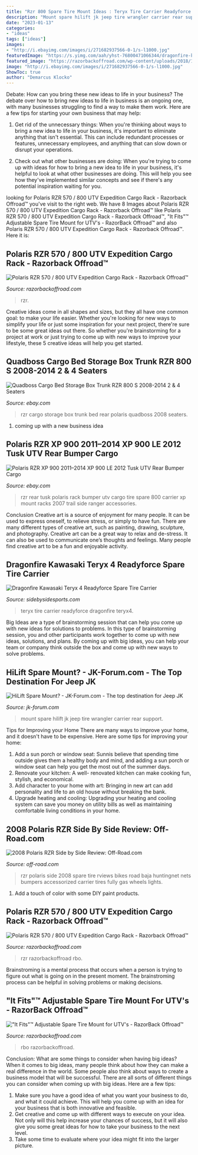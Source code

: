 ```yaml
---
title: "Rzr 800 Spare Tire Mount Ideas : Teryx Tire Carrier Readyforce Dragonfire Teryx4"
description: "Mount spare hilift jk jeep tire wrangler carrier rear support"
date: "2023-01-13"
categories:
- "ideas"
tags: ["ideas"]
images:
- "http://i.ebayimg.com/images/i/271682937566-0-1/s-l1000.jpg"
featuredImage: "https://s.yimg.com/aah/yhst-76800471066344/dragonfire-kawasaki-teryx-4-readyforce-spare-tire-carrier-7.gif"
featured_image: "https://razorbackoffroad.com/wp-content/uploads/2018/12/02-1018-It-Fits-Spare-Tire-Mount-By-RBO.jpg"
image: "http://i.ebayimg.com/images/i/271682937566-0-1/s-l1000.jpg"
ShowToc: true
author: "Demarcus Klocko"
---
```



Debate: How can you bring these new ideas to life in your business?
The debate over how to bring new ideas to life in business is an ongoing one, with many businesses struggling to find a way to make them work. Here are a few tips for starting your own business that may help: 
1. Get rid of the unnecessary things: When you're thinking about ways to bring a new idea to life in your business, it's important to eliminate anything that isn't essential. This can include redundant processes or features, unnecessary employees, and anything that can slow down or disrupt your operations. 

2. Check out what other businesses are doing: When you're trying to come up with ideas for how to bring a new idea to life in your business, it's helpful to look at what other businesses are doing. This will help you see how they've implemented similar concepts and see if there's any potential inspiration waiting for you.

	

		
looking for Polaris RZR 570 / 800 UTV Expedition Cargo Rack - Razorback Offroad™ you've visit to the right web. We have 8 Images about Polaris RZR 570 / 800 UTV Expedition Cargo Rack - Razorback Offroad™ like Polaris RZR 570 / 800 UTV Expedition Cargo Rack - Razorback Offroad™, &quot;It Fits&quot;™ Adjustable Spare Tire Mount for UTV&#039;s - RazorBack Offroad™ and also Polaris RZR 570 / 800 UTV Expedition Cargo Rack - Razorback Offroad™. Here it is:
		
    
## Polaris RZR 570 / 800 UTV Expedition Cargo Rack - Razorback Offroad™

<img loading=lazy src="https://razorbackoffroad.com/wp-content/uploads/2020/11/11-5140-Polaris-RZR570-800-Expedition-Rack-With-Tailgate-By-RBO.jpg" onerror="this.onerror=null;this.src='https://tse1.mm.bing.net/th?id=OIP.6cIuEd7oHLGWmxjRiCpjRgHaE8&amp;pid=15.1';" alt="Polaris RZR 570 / 800 UTV Expedition Cargo Rack - Razorback Offroad™">

_Source: razorbackoffroad.com_

>rzr. 

	

Creative ideas come in all shapes and sizes, but they all have one common goal: to make your life easier. Whether you're looking for new ways to simplify your life or just some inspiration for your next project, there're sure to be some great ideas out there. So whether you're brainstorming for a project at work or just trying to come up with new ways to improve your lifestyle, these 5 creative ideas will help you get started.

    
## Quadboss Cargo Bed Storage Box Trunk RZR 800 S 2008-2014 2 &amp; 4 Seaters

<img loading=lazy src="http://i.ebayimg.com/images/i/112427807195-0-1/s-l1000.jpg" onerror="this.onerror=null;this.src='https://tse2.mm.bing.net/th?id=OIP.zenGalCFfDS5puYgP6FbOwHaFj&amp;pid=15.1';" alt="Quadboss Cargo Bed Storage Box Trunk RZR 800 S 2008-2014 2 &amp; 4 Seaters">

_Source: ebay.com_

>rzr cargo storage box trunk bed rear polaris quadboss 2008 seaters. 

	

1. coming up with a new business idea 

    
## Polaris RZR XP 900 2011–2014 XP 900 LE 2012 Tusk UTV Rear Bumper Cargo

<img loading=lazy src="http://i.ebayimg.com/images/i/271682937566-0-1/s-l1000.jpg" onerror="this.onerror=null;this.src='https://tse4.mm.bing.net/th?id=OIP.IKne5DdyHR8APLONbz2LkwHaHa&amp;pid=15.1';" alt="Polaris RZR XP 900 2011–2014 XP 900 LE 2012 Tusk UTV Rear Bumper Cargo">

_Source: ebay.com_

>rzr rear tusk polaris rack bumper utv cargo tire spare 800 carrier xp mount racks 2007 trail side ranger accessories. 

	

Conclusion
Creative art is a source of enjoyment for many people. It can be used to express oneself, to relieve stress, or simply to have fun. There are many different types of creative art, such as painting, drawing, sculpture, and photography.
Creative art can be a great way to relax and de-stress. It can also be used to communicate one’s thoughts and feelings. Many people find creative art to be a fun and enjoyable activity.

    
## Dragonfire Kawasaki Teryx 4 Readyforce Spare Tire Carrier

<img loading=lazy src="https://s.yimg.com/aah/yhst-76800471066344/dragonfire-kawasaki-teryx-4-readyforce-spare-tire-carrier-7.gif" onerror="this.onerror=null;this.src='https://tse3.mm.bing.net/th?id=OIP.FRTAR-pOjnSEv3fVVrrdKgHaFc&amp;pid=15.1';" alt="Dragonfire Kawasaki Teryx 4 Readyforce Spare Tire Carrier">

_Source: sidebysidesports.com_

>teryx tire carrier readyforce dragonfire teryx4. 

	

Big Ideas are a type of brainstorming session that can help you come up with new ideas for solutions to problems. In this type of brainstorming session, you and other participants work together to come up with new ideas, solutions, and plans. By coming up with big ideas, you can help your team or company think outside the box and come up with new ways to solve problems.

    
## HiLift Spare Mount? - JK-Forum.com - The Top Destination For Jeep JK

<img loading=lazy src="http://my.project-jk.com/data/500/medium/JeepHiLift_002.jpg" onerror="this.onerror=null;this.src='https://tse2.mm.bing.net/th?id=OIP.AGeTQiHRrGitGkr7omrT8QHaJ4&amp;pid=15.1';" alt="HiLift Spare Mount? - JK-Forum.com - The top destination for Jeep JK">

_Source: jk-forum.com_

>mount spare hilift jk jeep tire wrangler carrier rear support. 

	

Tips for Improving your Home
There are many ways to improve your home, and it doesn't have to be expensive. Here are some tips for improving your home: 
1. Add a sun porch or window seat: Sunnis believe that spending time outside gives them a healthy body and mind, and adding a sun porch or window seat can help you get the most out of the summer days. 
2. Renovate your kitchen: A well- renovated kitchen can make cooking fun, stylish, and economical. 
3. Add character to your home with art: Bringing in new art can add personality and life to an old house without breaking the bank. 
4. Upgrade heating and cooling: Upgrading your heating and cooling system can save you money on utility bills as well as maintaining comfortable living conditions in your home.

    
## 2008 Polaris RZR Side By Side Review: Off-Road.com

<img loading=lazy src="http://www.off-road.com/aimages/articlestandard/atv/032007/398581/rzr_019-460.jpg" onerror="this.onerror=null;this.src='https://tse1.mm.bing.net/th?id=OIP.-6lNxMjGK9G20wGDBd-mugAAAA&amp;pid=15.1';" alt="2008 Polaris RZR Side by Side Review: Off-Road.com">

_Source: off-road.com_

>rzr polaris side 2008 spare tire rviews bikes road baja huntingnet nets bumpers accessorized carrier tires fully gas wheels lights. 

	

1. Add a touch of color with some DIY paint products.

    
## Polaris RZR 570 / 800 UTV Expedition Cargo Rack - Razorback Offroad™

<img loading=lazy src="https://razorbackoffroad.com/wp-content/uploads/2020/11/12-5140-Polaris-RZR570-800-Expedition-Rack-With-Tailgate-By-RBO.jpg" onerror="this.onerror=null;this.src='https://tse4.mm.bing.net/th?id=OIP.--VQsM_RGxpha7BUUfdtqAHaE8&amp;pid=15.1';" alt="Polaris RZR 570 / 800 UTV Expedition Cargo Rack - Razorback Offroad™">

_Source: razorbackoffroad.com_

>rzr razorbackoffroad rbo. 

	

Brainstroming is a mental process that occurs when a person is trying to figure out what is going on in the present moment. The brainstroming process can be helpful in solving problems or making decisions.

    
## &quot;It Fits&quot;™ Adjustable Spare Tire Mount For UTV&#039;s - RazorBack Offroad™

<img loading=lazy src="https://razorbackoffroad.com/wp-content/uploads/2018/12/02-1018-It-Fits-Spare-Tire-Mount-By-RBO.jpg" onerror="this.onerror=null;this.src='https://tse2.mm.bing.net/th?id=OIP.NFSX4RI7EEEQZ6HRYq_e7QHaE8&amp;pid=15.1';" alt="&quot;It Fits&quot;™ Adjustable Spare Tire Mount for UTV&#039;s - RazorBack Offroad™">

_Source: razorbackoffroad.com_

>rbo razorbackoffroad. 

	

Conclusion: What are some things to consider when having big ideas?
When it comes to big ideas, many people think about how they can make a real difference in the world. Some people also think about ways to create a business model that will be successful. There are all sorts of different things you can consider when coming up with big ideas. Here are a few tips: 
1) Make sure you have a good idea of what you want your business to do, and what it could achieve. This will help you come up with an idea for your business that is both innovative and feasible. 
2) Get creative and come up with different ways to execute on your idea. Not only will this help increase your chances of success, but it will also give you some great ideas for how to take your business to the next level. 
3) Take some time to evaluate where your idea might fit into the larger picture.

